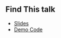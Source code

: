 ## Find This talk

* [Slides](http://github.com/RussTheAerialist/hsgfz-slides)
* [Demo Code](http://github.com/RussTheAerialist/hsgfz-demo)
